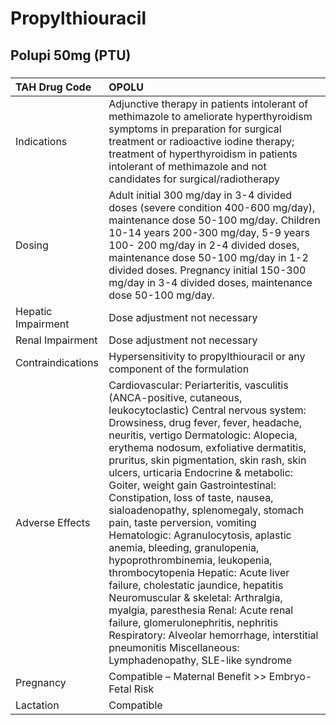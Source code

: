 # Propylthiouracil

## Polupi 50mg (PTU)

##### 

| TAH Drug Code      | OPOLU                                                                                                                                                                                                                                                                                                                                                                                                                                                                                                                                                                                                                                                                                                                                                                                                                                                                                                         |
|:-------------------|:--------------------------------------------------------------------------------------------------------------------------------------------------------------------------------------------------------------------------------------------------------------------------------------------------------------------------------------------------------------------------------------------------------------------------------------------------------------------------------------------------------------------------------------------------------------------------------------------------------------------------------------------------------------------------------------------------------------------------------------------------------------------------------------------------------------------------------------------------------------------------------------------------------------|
| Indications        | Adjunctive therapy in patients intolerant of methimazole to ameliorate hyperthyroidism symptoms in preparation for surgical treatment or radioactive iodine therapy; treatment of hyperthyroidism in patients intolerant of methimazole and not candidates for surgical/radiotherapy                                                                                                                                                                                                                                                                                                                                                                                                                                                                                                                                                                                                                          |
| Dosing             | Adult initial 300 mg/day in 3-4 divided doses (severe condition 400-600 mg/day), maintenance dose 50-100 mg/day. Children 10-14 years 200-300 mg/day, 5-9 years 100- 200 mg/day in 2-4 divided doses, maintenance dose 50-100 mg/day in 1-2 divided doses. Pregnancy initial 150-300 mg/day in 3-4 divided doses, maintenance dose 50-100 mg/day.                                                                                                                                                                                                                                                                                                                                                                                                                                                                                                                                                             |
| Hepatic Impairment | Dose adjustment not necessary                                                                                                                                                                                                                                                                                                                                                                                                                                                                                                                                                                                                                                                                                                                                                                                                                                                                                 |
| Renal Impairment   | Dose adjustment not necessary                                                                                                                                                                                                                                                                                                                                                                                                                                                                                                                                                                                                                                                                                                                                                                                                                                                                                 |
| Contraindications  | Hypersensitivity to propylthiouracil or any component of the formulation                                                                                                                                                                                                                                                                                                                                                                                                                                                                                                                                                                                                                                                                                                                                                                                                                                      |
| Adverse Effects    | Cardiovascular: Periarteritis, vasculitis (ANCA-positive, cutaneous, leukocytoclastic) Central nervous system: Drowsiness, drug fever, fever, headache, neuritis, vertigo Dermatologic: Alopecia, erythema nodosum, exfoliative dermatitis, pruritus, skin pigmentation, skin rash, skin ulcers, urticaria Endocrine & metabolic: Goiter, weight gain Gastrointestinal: Constipation, loss of taste, nausea, sialoadenopathy, splenomegaly, stomach pain, taste perversion, vomiting Hematologic: Agranulocytosis, aplastic anemia, bleeding, granulopenia, hypoprothrombinemia, leukopenia, thrombocytopenia Hepatic: Acute liver failure, cholestatic jaundice, hepatitis Neuromuscular & skeletal: Arthralgia, myalgia, paresthesia Renal: Acute renal failure, glomerulonephritis, nephritis Respiratory: Alveolar hemorrhage, interstitial pneumonitis Miscellaneous: Lymphadenopathy, SLE-like syndrome |
| Pregnancy          | Compatible – Maternal Benefit >> Embryo-Fetal Risk                                                                                                                                                                                                                                                                                                                                                                                                                                                                                                                                                                                                                                                                                                                                                                                                                                                            |
| Lactation          | Compatible                                                                                                                                                                                                                                                                                                                                                                                                                                                                                                                                                                                                                                                                                                                                                                                                                                                                                                    |

